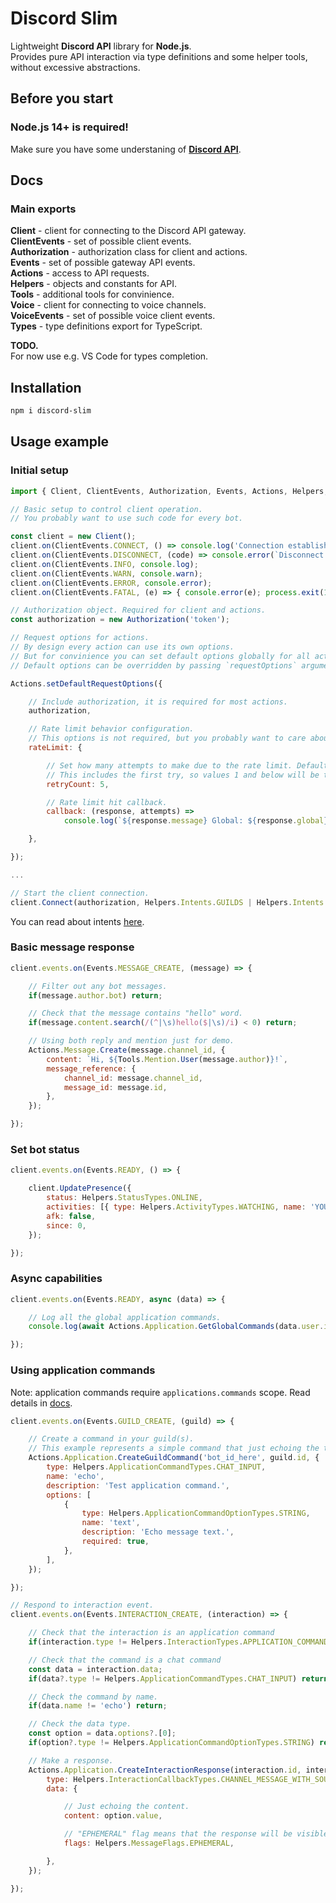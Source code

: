 # Discord Slim

Lightweight **Discord API** library for **Node.js**.  
Provides pure API interaction via type definitions and some helper tools, without excessive abstractions.  

## Before you start
### **Node.js** 14+ is required!
Make sure you have some understaning of **[Discord API](https://discordapp.com/developers/docs)**.  

## Docs

### Main exports
**Client** - client for connecting to the Discord API gateway.  
**ClientEvents** - set of possible client events.  
**Authorization** - authorization class for client and actions.  
**Events** - set of possible gateway API events.  
**Actions** - access to API requests.  
**Helpers** - objects and constants for API.  
**Tools** - additional tools for convinience.  
**Voice** - client for connecting to voice channels.  
**VoiceEvents** - set of possible voice client events.  
**Types** - type definitions export for TypeScript.  

**TODO.**  
For now use e.g. VS Code for types completion.  

## Installation
```sh
npm i discord-slim
```

## Usage example
### Initial setup
```js
import { Client, ClientEvents, Authorization, Events, Actions, Helpers, Tools } from 'discord-slim';

// Basic setup to control client operation.
// You probably want to use such code for every bot.

const client = new Client();
client.on(ClientEvents.CONNECT, () => console.log('Connection established.'));
client.on(ClientEvents.DISCONNECT, (code) => console.error(`Disconnect. (${code})`));
client.on(ClientEvents.INFO, console.log);
client.on(ClientEvents.WARN, console.warn);
client.on(ClientEvents.ERROR, console.error);
client.on(ClientEvents.FATAL, (e) => { console.error(e); process.exit(1); });

// Authorization object. Required for client and actions.
const authorization = new Authorization('token');

// Request options for actions.
// By design every action can use its own options.
// But for convinience you can set default options globally for all actions.
// Default options can be overridden by passing `requestOptions` argument.

Actions.setDefaultRequestOptions({

    // Include authorization, it is required for most actions.
    authorization,

    // Rate limit behavior configuration.
    // This options is not required, but you probably want to care about the rate limit.
    rateLimit: {

        // Set how many attempts to make due to the rate limit. Default: 5.
        // This includes the first try, so values 1 and below will be treated as "no retries".
        retryCount: 5,

        // Rate limit hit callback.
        callback: (response, attempts) =>
            console.log(`${response.message} Global: ${response.global}. Cooldown: ${response.retry_after} sec. Attempt: ${attempts}.`),

    },

});

...

// Start the client connection.
client.Connect(authorization, Helpers.Intents.GUILDS | Helpers.Intents.GUILD_MESSAGES);
```
You can read about intents [here](https://discordapp.com/developers/docs/topics/gateway#gateway-intents).  

### Basic message response
```js
client.events.on(Events.MESSAGE_CREATE, (message) => {

    // Filter out any bot messages.
    if(message.author.bot) return;

    // Check that the message contains "hello" word.
    if(message.content.search(/(^|\s)hello($|\s)/i) < 0) return;

    // Using both reply and mention just for demo.
    Actions.Message.Create(message.channel_id, {
        content: `Hi, ${Tools.Mention.User(message.author)}!`,
        message_reference: {
            channel_id: message.channel_id,
            message_id: message.id,
        },
    });

});
```

### Set bot status
```js
client.events.on(Events.READY, () => {

    client.UpdatePresence({
        status: Helpers.StatusTypes.ONLINE,
        activities: [{ type: Helpers.ActivityTypes.WATCHING, name: 'YOU' }],
        afk: false,
        since: 0,
    });

});
```

### Async capabilities
```js
client.events.on(Events.READY, async (data) => {

    // Log all the global application commands.
    console.log(await Actions.Application.GetGlobalCommands(data.user.id));

});
```

### Using application commands
Note: application commands require `applications.commands` scope. Read details in [docs](https://discord.com/developers/docs/interactions/application-commands#authorizing-your-application).  
```js
client.events.on(Events.GUILD_CREATE, (guild) => {

    // Create a command in your guild(s).
    // This example represents a simple command that just echoing the text back.
    Actions.Application.CreateGuildCommand('bot_id_here', guild.id, {
        type: Helpers.ApplicationCommandTypes.CHAT_INPUT,
        name: 'echo',
        description: 'Test application command.',
        options: [
            {
                type: Helpers.ApplicationCommandOptionTypes.STRING,
                name: 'text',
                description: 'Echo message text.',
                required: true,
            },
        ],
    });

});

// Respond to interaction event.
client.events.on(Events.INTERACTION_CREATE, (interaction) => {

    // Check that the interaction is an application command
    if(interaction.type != Helpers.InteractionTypes.APPLICATION_COMMAND) return;

    // Check that the command is a chat command
    const data = interaction.data;
    if(data?.type != Helpers.ApplicationCommandTypes.CHAT_INPUT) return;

    // Check the command by name.
    if(data.name != 'echo') return;

    // Check the data type.
    const option = data.options?.[0];
    if(option?.type != Helpers.ApplicationCommandOptionTypes.STRING) return;

    // Make a response.
    Actions.Application.CreateInteractionResponse(interaction.id, interaction.token, {
        type: Helpers.InteractionCallbackTypes.CHANNEL_MESSAGE_WITH_SOURCE,
        data: {

            // Just echoing the content.
            content: option.value,

            // "EPHEMERAL" flag means that the response will be visible only by the caller.
            flags: Helpers.MessageFlags.EPHEMERAL,

        },
    });

});
```
